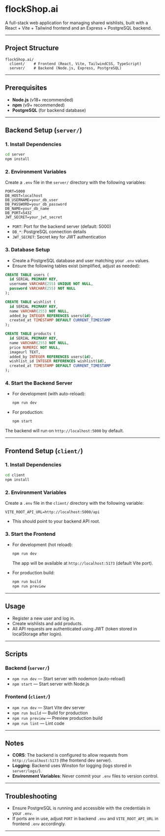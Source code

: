 # flockShop.ai

A full-stack web application for managing shared wishlists, built with a React + Vite + Tailwind frontend and an Express + PostgreSQL backend.

---

## Project Structure

```
flockShop.ai/
  client/    # Frontend (React, Vite, TailwindCSS, TypeScript)
  server/    # Backend (Node.js, Express, PostgreSQL)
```

---

## Prerequisites

- **Node.js** (v18+ recommended)
- **npm** (v9+ recommended)
- **PostgreSQL** (for backend database)

---

## Backend Setup (`server/`)

### 1. Install Dependencies

```bash
cd server
npm install
```

### 2. Environment Variables

Create a `.env` file in the `server/` directory with the following variables:

```
PORT=5000
DB_HOST=localhost
DB_USERNAME=your_db_user
DB_PASSWORD=your_db_password
DB_NAME=your_db_name
DB_PORT=5432
JWT_SECRET=your_jwt_secret
```

- `PORT`: Port for the backend server (default: 5000)
- `DB_*`: PostgreSQL connection details
- `JWT_SECRET`: Secret key for JWT authentication

### 3. Database Setup

- Create a PostgreSQL database and user matching your `.env` values.
- Ensure the following tables exist (simplified, adjust as needed):

```sql
CREATE TABLE users (
  id SERIAL PRIMARY KEY,
  username VARCHAR(255) UNIQUE NOT NULL,
  password VARCHAR(255) NOT NULL
);

CREATE TABLE wishlist (
  id SERIAL PRIMARY KEY,
  name VARCHAR(255) NOT NULL,
  added_by INTEGER REFERENCES users(id),
  created_at TIMESTAMP DEFAULT CURRENT_TIMESTAMP
);

CREATE TABLE products (
  id SERIAL PRIMARY KEY,
  name VARCHAR(255) NOT NULL,
  price NUMERIC NOT NULL,
  imageurl TEXT,
  added_by INTEGER REFERENCES users(id),
  wishlist_id INTEGER REFERENCES wishlist(id),
  created_at TIMESTAMP DEFAULT CURRENT_TIMESTAMP
);
```

### 4. Start the Backend Server

- For development (with auto-reload):

  ```bash
  npm run dev
  ```

- For production:

  ```bash
  npm start
  ```

The backend will run on `http://localhost:5000` by default.

---

## Frontend Setup (`client/`)

### 1. Install Dependencies

```bash
cd client
npm install
```

### 2. Environment Variables

Create a `.env` file in the `client/` directory with the following variable:

```
VITE_ROOT_API_URL=http://localhost:5000/api
```

- This should point to your backend API root.

### 3. Start the Frontend

- For development (hot reload):

  ```bash
  npm run dev
  ```

  The app will be available at `http://localhost:5173` (default Vite port).

- For production build:

  ```bash
  npm run build
  npm run preview
  ```

---

## Usage

- Register a new user and log in.
- Create wishlists and add products.
- All API requests are authenticated using JWT (token stored in localStorage after login).

---

## Scripts

### Backend (`server/`)

- `npm run dev` — Start server with nodemon (auto-reload)
- `npm start` — Start server with Node.js

### Frontend (`client/`)

- `npm run dev` — Start Vite dev server
- `npm run build` — Build for production
- `npm run preview` — Preview production build
- `npm run lint` — Lint code

---

## Notes

- **CORS**: The backend is configured to allow requests from `http://localhost:5173` (the frontend dev server).
- **Logging**: Backend uses Winston for logging (logs stored in `server/logs/`).
- **Environment Variables**: Never commit your `.env` files to version control.

---

## Troubleshooting

- Ensure PostgreSQL is running and accessible with the credentials in your `.env`.
- If ports are in use, adjust `PORT` in backend `.env` and `VITE_ROOT_API_URL` in frontend `.env` accordingly.

---

